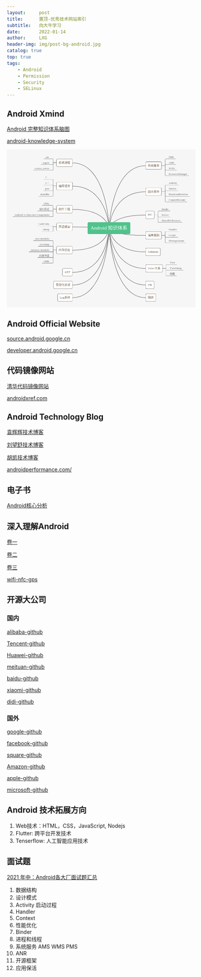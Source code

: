 ```yaml
---
layout:     post
title:      置顶-优秀技术网站索引
subtitle:   向大牛学习
date:       2022-01-14
author:     LXG
header-img: img/post-bg-android.jpg
catalog: true
top: true
tags:
    - Android
    - Permission
    - Security
    - SELinux
---
```


## Android Xmind

[Android 完整知识体系脑图](https://www.jianshu.com/p/9317e0988fa8)

[android-knowledge-system](https://feelschaotic.gitbook.io/android-knowledge-system/)

![android_xmind](/images/android_xmind.png)

## Android Official Website

[source.android.google.cn](https://source.android.google.cn/)

[developer.android.google.cn](https://developer.android.google.cn/)

## 代码镜像网站

[清华代码镜像网站](https://mirrors.tuna.tsinghua.edu.cn/)

[androidxref.com](http://androidxref.com/)

## Android Technology Blog

[袁辉辉技术博客](http://gityuan.com/)

[刘望舒技术博客](http://liuwangshu.cn/system/)

[胡凯技术博客](http://hukai.me/)

[androidperformance.com/](https://androidperformance.com/)

## 电子书

[Android核心分析](https://www.kancloud.cn/digest/androidcore/149085)

## 深入理解Android

[卷一](https://www.kancloud.cn/alex_wsc/android_depp)

[卷二](https://www.kancloud.cn/alex_wsc/android-deep2)

[卷三](https://www.kancloud.cn/alex_wsc/android-deep3)

[wifi-nfc-gps](https://www.kancloud.cn/alex_wsc/android-wifi-nfc-gps)

## 开源大公司

### 国内

[alibaba-github](https://github.com/alibaba)

[Tencent-github](https://github.com/Tencent)

[Huawei-github](https://github.com/Huawei)

[meituan-github](https://github.com/meituan)

[baidu-github](https://github.com/baidu)

[xiaomi-github](https://github.com/xiaomi)

[didi-github](https://github.com/didi)

### 国外

[google-github](https://github.com/google)

[facebook-github](https://github.com/facebook)

[square-github](https://github.com/square)

[Amazon-github](https://github.com/amzn)

[apple-github](https://github.com/apple)

[microsoft-github](https://github.com/microsoft)

## Android 技术拓展方向

1. Web技术：HTML，CSS，JavaScript, Nodejs
2. Flutter: 跨平台开发技术
3. Tenserflow: 人工智能应用技术

## 面试题

[2021 年中：Android各大厂面试题汇总](https://juejin.cn/post/6987299077675286565#heading-2)

1. 数据结构
2. 设计模式
3. Activity 启动过程
4. Handler
5. Context
6. 性能优化
7. Binder
8. 进程和线程
9. 系统服务 AMS WMS PMS
10. ANR
11. 开源框架
12. 应用保活











